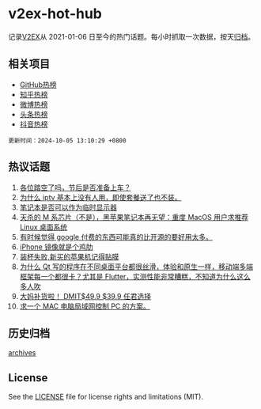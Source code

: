 # v2ex-hot-hub

 记录[V2EX](https://www.v2ex.com/)从 2021-01-06 日至今的热门话题。每小时抓取一次数据，按天[归档](archives)。
 
 ## 相关项目

- [GitHub热榜](https://github.com/lonnyzhang423/github-hot-hub)
- [知乎热榜](https://github.com/lonnyzhang423/zhihu-hot-hub)
- [微博热榜](https://github.com/lonnyzhang423/weibo-hot-hub)
- [头条热榜](https://github.com/lonnyzhang423/toutiao-hot-hub)
- [抖音热榜](https://github.com/lonnyzhang423/douyin-hot-hub)


 `更新时间：2024-10-05 13:10:29 +0800`

## 热议话题

1. [各位踏空了吗，节后是否准备上车？](https://www.v2ex.com/t/1077662)
1. [为什么 iptv 基本上没有人用，即使套餐送了也不装。](https://www.v2ex.com/t/1077677)
1. [笔记本是否可以作为临时显示器](https://www.v2ex.com/t/1077674)
1. [天杀的 M 系芯片（不是），黑苹果笔记本再无望：重度 MacOS 用户求推荐 Linux 桌面系统](https://www.v2ex.com/t/1077705)
1. [有时候觉得 google 付费的东西可能真的比开源的要好用太多。](https://www.v2ex.com/t/1077716)
1. [iPhone 镜像就是个鸡肋](https://www.v2ex.com/t/1077676)
1. [装杯失败,新买的苹果机记得贴膜](https://www.v2ex.com/t/1077725)
1. [为什么 Qt 写的程序在不同桌面平台都很丝滑，体验和原生一样，移动端多端框架每一个都很卡？尤其是 Flutter，实测性能非常糟糕，不知道为什么这么多人吹](https://www.v2ex.com/t/1077711)
1. [大妈补货啦！ DMIT$49.9 $39.9 任君选择](https://www.v2ex.com/t/1077726)
1. [求一个 MAC 电脑局域网控制 PC 的方案。](https://www.v2ex.com/t/1077681)

## 历史归档

[archives](archives)

## License

See the [LICENSE](LICENSE) file for license rights and limitations (MIT).
